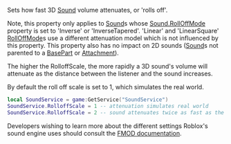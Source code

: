 Sets how fast 3D [Sound](https://developer.roblox.com/en-us/api-reference/class/Sound) volume attenuates, or 'rolls off'.

Note, this property only applies to [Sound](https://developer.roblox.com/en-us/api-reference/class/Sound)s whose [Sound.RollOffMode](https://developer.roblox.com/en-us/api-reference/property/Sound/RollOffMode) property is set to 'Inverse' or 'InverseTapered'. 'Linear' and 'LinearSquare' [RollOffMode](https://developer.roblox.com/en-us/api-reference/enum/RollOffMode)s use a different attenuation model which is not influenced by this property. This property also has no impact on 2D sounds ([Sound](https://developer.roblox.com/en-us/api-reference/class/Sound)s not parented to a [BasePart](https://developer.roblox.com/en-us/api-reference/class/BasePart) or [Attachment](https://developer.roblox.com/en-us/api-reference/class/Attachment)).

The higher the RolloffScale, the more rapidly a 3D sound's volume will attenuate as the distance between the listener and the sound increases.

By default the roll off scale is set to 1, which simulates the real world.

```lua
local SoundService = game:GetService("SoundService")
SoundService.RolloffScale = 1 -- attenuation simulates real world
SoundService.RolloffScale = 2 -- sound attenuates twice as fast as the real world
``` 

Developers wishing to learn more about the different settings Roblox's sound engine uses should consult the [FMOD documentation](https://www.fmod.com/docs/api/content/generated/overview/3dsound.html).